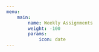 ```yaml
---
menu:
    main:
        name: Weekly Assignments
        weight: -100
        params:
            icon: date
---
```










































